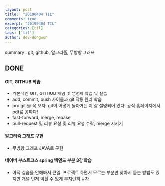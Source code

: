 ```yaml
---
layout: post
title:  "20190404 TIL"
comments: true
excerpt: "20190404 TIL"
categories: [til]
tags: ['til']
author: dev-dongwon
---
```

summary : git, github, 알고리즘, 무방향 그래프

## DONE


#### **GIT, GITHUB 학습**
* 기본적인 GIT, GITHUB 개념 및 명령어 학습 및 실습
* add, commit, push 사이클과 git 작동 원리 학습
* pro git 을 꼭 보자. git이 어떻게 돌아가는 지 잘 설명되어 있다. 공식 홈페이지에서  pdf로 공짜다!
* fast-forward, merge, rebase
* pull-request 및 리뷰 요청 및 리뷰 요청 수락, merge 시키기

#### **알고리즘 그래프 구현**
* 무방향 그래프 JAVA로 구현

#### **네이버 부스트코스 spring 백엔드 부분 3강 학습**
* 아직 실습을 안해봐서 큰일. 프로젝트 하면서 모르는 부분만 찾아서 듣는 방법도 있지만 개념 먼저 익힐 수 있게 부지런히 듣자

<br>

